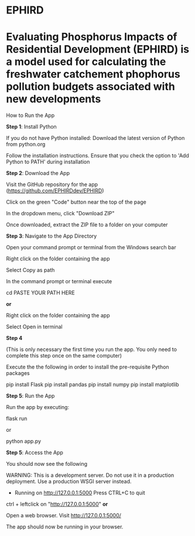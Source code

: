 # EPHIRD
# Evaluating Phosphorus Impacts of Residential Development (EPHIRD) is a model used for calculating the freshwater catchement phophorus pollution budgets associated with new developments 

How to Run the App

**Step 1**: Install Python

If you do not have Python installed:
Download the latest version of Python from python.org

Follow the installation instructions. Ensure that you check the option to 'Add Python to PATH' during installation


**Step 2**: Download the App

Visit the GitHub repository for the app (https://github.com/EPHIRDdev/EPHIRD)

Click on the green "Code" button near the top of the page

In the dropdown menu, click "Download ZIP"

Once downloaded, extract the ZIP file to a folder on your computer


**Step 3**: Navigate to the App Directory


Open your command prompt or terminal from the Windows search bar

Right click on the folder containing the app

Select Copy as path 

In the command prompt or terminal execute 

cd PASTE YOUR PATH HERE

**or**

Right click on the folder containing the app

Select Open in terminal

**Step 4**

(This is only necessary the first time you run the app. You only need to complete this step once on the same computer)

Execute the the following in order to install the pre-requisite Python packages

pip install Flask
pip install pandas
pip install numpy
pip install matplotlib

**Step 5**: Run the App

Run the app by executing:

flask run

or

python app.py 

**Step 5**: Access the App

You should now see the following 

WARNING: This is a development server. Do not use it in a production deployment. Use a production WSGI server instead.
 * Running on http://127.0.0.1:5000
Press CTRL+C to quit

ctrl + leftclick on "http://127.0.0.1:5000" 
**or**

Open a web browser.
Visit http://127.0.0.1:5000/ 

The app should now be running in your browser.
